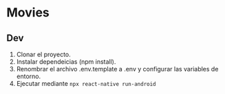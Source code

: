 # Movies

## Dev

1. Clonar el proyecto.
2. Instalar dependeicias (npm install).
3. Renombrar el archivo .env.template a .env y configurar las variables de entorno.
4. Ejecutar mediante `npx react-native run-android`
